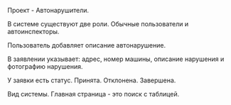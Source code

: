 Проект - Автонарушители.

В системе существуют две роли. Обычные пользователи и автоинспекторы.

Пользователь добавляет описание автонарушение.

В заявлении указывает: адрес, номер машины, описание нарушения и фотографию нарушения.

У заявки есть статус. Принята. Отклонена. Завершена.

Вид системы. Главная страница - это поиск с таблицей.